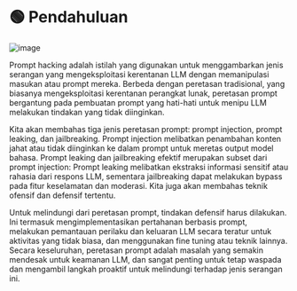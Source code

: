 # 🟢 Pendahuluan

![image](https://github.com/trigaten/Learn_Prompting/assets/4091265/9becd099-5d44-45ec-9f1a-0fd075642520)

Prompt hacking adalah istilah yang digunakan untuk menggambarkan jenis serangan yang mengeksploitasi kerentanan LLM dengan memanipulasi masukan atau prompt mereka. Berbeda dengan peretasan tradisional, yang biasanya mengeksploitasi kerentanan perangkat lunak, peretasan prompt bergantung pada pembuatan prompt yang hati-hati untuk menipu LLM melakukan tindakan yang tidak diinginkan.

Kita akan membahas tiga jenis peretasan prompt: prompt injection, prompt leaking, dan jailbreaking. Prompt injection melibatkan penambahan konten jahat atau tidak diinginkan ke dalam prompt untuk meretas output model bahasa. Prompt leaking dan jailbreaking efektif merupakan subset dari prompt injection: Prompt leaking melibatkan ekstraksi informasi sensitif atau rahasia dari respons LLM, sementara jailbreaking dapat melakukan bypass pada fitur keselamatan dan moderasi. Kita juga akan membahas teknik ofensif dan defensif tertentu.

Untuk melindungi dari peretasan prompt, tindakan defensif harus dilakukan. Ini termasuk mengimplementasikan pertahanan berbasis prompt, melakukan pemantauan perilaku dan keluaran LLM secara teratur untuk aktivitas yang tidak biasa, dan menggunakan fine tuning atau teknik lainnya. Secara keseluruhan, peretasan prompt adalah masalah yang semakin mendesak untuk keamanan LLM, dan sangat penting untuk tetap waspada dan mengambil langkah proaktif untuk melindungi terhadap jenis serangan ini.
